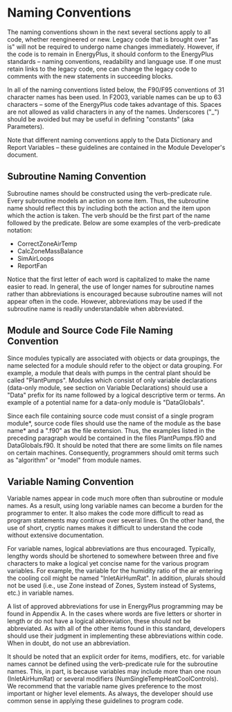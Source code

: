 # Naming Conventions

The naming conventions shown in the next several sections apply to all code, whether reengineered or new.  Legacy code that is brought over "as is" will not be required to undergo name changes immediately.  However, if the code is to remain in EnergyPlus, it should conform to the EnergyPlus standards – naming conventions, readability and language use.  If one must retain links to the legacy code, one can change the legacy code to comments with the new statements in succeeding blocks.

In all of the naming conventions listed below, the F90/F95 conventions of 31 character names has been used.  In F2003, variable names can be up to 63 characters – some of the EnergyPlus code takes advantage of this. Spaces are not allowed as valid characters in any of the names.  Underscores ("_") should be avoided but may be useful in defining "constants" (aka Parameters).

Note that different naming conventions apply to the Data Dictionary and Report Variables – these guidelines are contained in the Module Developer's document.

## Subroutine Naming Convention

Subroutine names should be constructed using the verb-predicate rule.  Every subroutine models an action on some item.  Thus, the subroutine name should reflect this by including both the action and the item upon which the action is taken.  The verb should be the first part of the name followed by the predicate.  Below are some examples of the verb-predicate notation:

- CorrectZoneAirTemp
- CalcZoneMassBalance
- SimAirLoops
- ReportFan

Notice that the first letter of each word is capitalized to make the name easier to read.  In general, the use of longer names for subroutine names rather than abbreviations is encouraged because subroutine names will not appear often in the code.  However, abbreviations may be used if the subroutine name is readily understandable when abbreviated.

## Module and Source Code File Naming Convention

Since modules typically are associated with objects or data groupings, the name selected for a module should refer to the object or data grouping.  For example, a module that deals with pumps in the central plant should be called "PlantPumps".  Modules which consist of only variable declarations (data-only module, see section on Variable Declarations) should use a "Data" prefix for its name followed by a logical descriptive term or terms.  An example of a potential name for a data-only module is "DataGlobals".

Since each file containing source code must consist of a single program module*, source code files should use the name of the module as the base name* and a ".f90" as the file extension.  Thus, the examples listed in the preceding paragraph would be contained in the files PlantPumps.f90 and DataGlobals.f90. It should be noted that there are some limits on file names on certain machines.  Consequently, programmers should omit terms such as "algorithm" or "model" from module names.

## Variable Naming Convention

Variable names appear in code much more often than subroutine or module names.  As a result, using long variable names can become a burden for the programmer to enter.  It also makes the code more difficult to read as program statements may continue over several lines.  On the other hand, the use of short, cryptic names makes it difficult to understand the code without extensive documentation.

For variable names, logical abbreviations are thus encouraged.  Typically, lengthy words should be shortened to somewhere between three and five characters to make a logical yet concise name for the various program variables.  For example, the variable for the humidity ratio of the air entering the cooling coil might be named "InletAirHumRat".  In addition, plurals should not be used (i.e., use Zone instead of Zones, System instead of Systems, etc.) in variable names.

A list of approved abbreviations for use in EnergyPlus programming may be found in Appendix A.  In the cases where words are five letters or shorter in length or do not have a logical abbreviation, these should not be abbreviated.  As with all of the other items found in this standard, developers should use their judgment in implementing these abbreviations within code.  When in doubt, do not use an abbreviation.

It should be noted that an explicit order for items, modifiers, etc. for variable names cannot be defined using the verb-predicate rule for the subroutine names.  This, in part, is because variables may include more than one noun (InletAirHumRat) or several modifiers (NumSingleTempHeatCoolControls).  We recommend that the variable name gives preference to the most important or higher level elements.  As always, the developer should use common sense in applying these guidelines to program code.